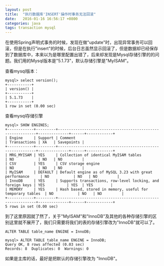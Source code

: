 ```yaml
---
layout: post
title:  "执行数据库'INSERT'操作时事务无法回滚"
date:   2016-01-16 16:56:17 +0800
categories: java
tags: transaction mysql
---
```

在使用Spring声明式事务的时候，发现在做"update"时，出现异常事务可以回滚，但是在执行"insert"的时候，后台日志虽然显示回滚了，但是数据却已经保存到了数据库中，本来以为是哪里配置出错了，后来却发现是Mysql存储引擎的的问题。我们用的Mysql版本是"5.1.73"，默认存储引擎是"MyISAM"。

<!-- more -->

查看mysql版本：

```
mysql> select version();
+-----------+
| version() |
+-----------+
| 5.1.73    |
+-----------+
1 row in set (0.00 sec)
```

查看mysql存储引擎

```
mysql> SHOW ENGINES;
+------------+---------+------------------------------------------------------------+--------------+------+------------+
| Engine     | Support | Comment                                                    | Transactions | XA   | Savepoints |
+------------+---------+------------------------------------------------------------+--------------+------+------------+
| MRG_MYISAM | YES     | Collection of identical MyISAM tables                      | NO           | NO   | NO         |
| CSV        | YES     | CSV storage engine                                         | NO           | NO   | NO         |
| MyISAM     | DEFAULT | Default engine as of MySQL 3.23 with great performance     | NO           | NO   | NO         |
| InnoDB     | YES     | Supports transactions, row-level locking, and foreign keys | YES          | YES  | YES        |
| MEMORY     | YES     | Hash based, stored in memory, useful for temporary tables  | NO           | NO   | NO         |
+------------+---------+------------------------------------------------------------+--------------+------+------------+
5 rows in set (0.00 sec)
```
到了这里原因就了然了，关于"MyISAM"和"InnoDB"及其他的各种存储引擎的区别这里就不展开了，我们只需要将我们的表的存储引擎改为"InnoDB"就可以了。
```
ALTER TABLE table_name ENGINE = InnoDB;
```
```
mysql> ALTER TABLE table_name ENGINE = InnoDB;
Query OK, 8 rows affected (0.03 sec)
Records: 8  Duplicates: 0  Warnings: 0
```

如果是主库的话，最好是把默认的存储引擎改为 "InnoDB"。